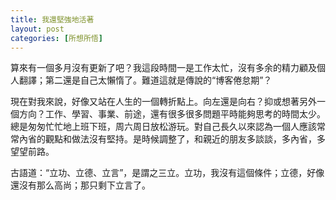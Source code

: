 ```yaml
---
title: 我還堅強地活著
layout: post
categories: [所想所悟]
---
```

算來有一個多月沒有更新了吧？我這段時間一是工作太忙，沒有多余的精力顧及個人翻譯；第二還是自己太懶惰了。難道這就是傳說的“博客倦怠期”？

現在對我來說，好像又站在人生的一個轉折點上。向左還是向右？抑或想著另外一個方向？工作、學習、事業、前途，還有很多很多問題平時能夠思考的時間太少。總是匆匆忙忙地上班下班，周六周日放松游玩。對自己長久以來認為一個人應該常常內省的觀點和做法沒有堅持。是時候調整了，和親近的朋友多談談，多內省，多望望前路。

古語道：“立功、立德、立言”，是謂之三立。立功，我沒有這個條件；立德，好像還沒有那么高尚；那只剩下立言了。

